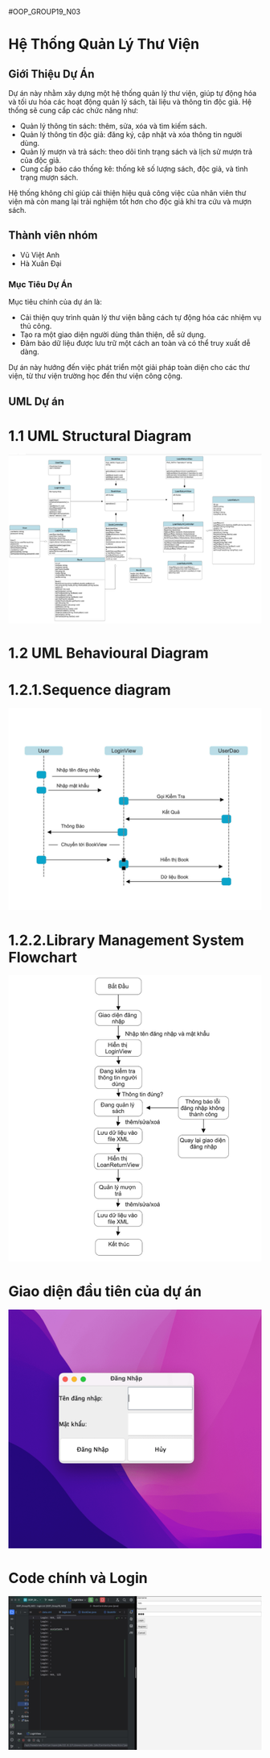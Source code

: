 #OOP_GROUP19_N03

# Hệ Thống Quản Lý Thư Viện

## Giới Thiệu Dự Án
Dự án này nhằm xây dựng một hệ thống quản lý thư viện, giúp tự động hóa và tối ưu hóa các hoạt động quản lý sách, tài liệu và thông tin độc giả. Hệ thống sẽ cung cấp các chức năng như:

- Quản lý thông tin sách: thêm, sửa, xóa và tìm kiếm sách.
- Quản lý thông tin độc giả: đăng ký, cập nhật và xóa thông tin người dùng.
- Quản lý mượn và trả sách: theo dõi tình trạng sách và lịch sử mượn trả của độc giả.
- Cung cấp báo cáo thống kê: thống kê số lượng sách, độc giả, và tình trạng mượn sách.

Hệ thống không chỉ giúp cải thiện hiệu quả công việc của nhân viên thư viện mà còn mang lại trải nghiệm tốt hơn cho độc giả khi tra cứu và mượn sách.

## Thành viên nhóm
- Vũ Việt Anh
- Hà Xuân Đại

### Mục Tiêu Dự Án
Mục tiêu chính của dự án là:

- Cải thiện quy trình quản lý thư viện bằng cách tự động hóa các nhiệm vụ thủ công.
- Tạo ra một giao diện người dùng thân thiện, dễ sử dụng.
- Đảm bảo dữ liệu được lưu trữ một cách an toàn và có thể truy xuất dễ dàng.

Dự án này hướng đến việc phát triển một giải pháp toàn diện cho các thư viện, từ thư viện trường học đến thư viện công cộng.

## UML Dự án 

# 1.1 UML Structural Diagram
![LoginView](image/Class%20digram.jpg)

# 1.2 UML Behavioural Diagram
# 1.2.1.Sequence diagram
![LoginView](image/Sequence%20diagram.jpg)

# 1.2.2.Library Management System Flowchart
![LoginView](image/Library%20Management%20System%20Flowchart.jpg)

# Giao diện đầu tiên của dự án
![LoginView](anh.png)

# Code chính và Login
![LoginView](image/Code_Login.jpg)